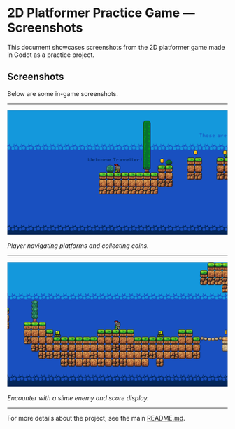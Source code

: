 # 2D Platformer Practice Game — Screenshots

This document showcases screenshots from the 2D platformer game made in Godot as a practice project.

## Screenshots

Below are some in-game screenshots.

---

![Screenshot 1](screenshot_1.png)

*Player navigating platforms and collecting coins.*

---

![Screenshot 2](screenshot_2.png)

*Encounter with a slime enemy and score display.*

---

For more details about the project, see the main [README.md](../README.md).
